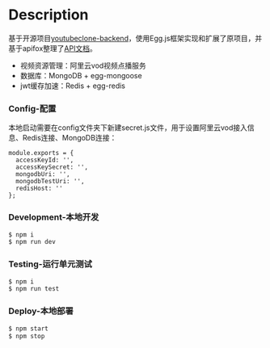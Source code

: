 # Description

基于开源项目[youtubeclone-backend](https://github.com/manikandanraji/youtubeclone-backend)，使用Egg.js框架实现和扩展了原项目，并基于apifox整理了[API文档](https://www.apifox.cn/apidoc/shared-fcc7f6f5-a431-4d01-a0f9-24298b54cc27)。
- 视频资源管理：阿里云vod视频点播服务
- 数据库：MongoDB + egg-mongoose
- jwt缓存加速：Redis + egg-redis

### Config-配置

本地启动需要在config文件夹下新建secret.js文件，用于设置阿里云vod接入信息、Redis连接、MongoDB连接：
```
module.exports = {
  accessKeyId: '',
  accessKeySecret: '',
  mongodbUri: '',
  mongodbTestUri: '',
  redisHost: ''
};

```

### Development-本地开发

```bash
$ npm i
$ npm run dev
```

### Testing-运行单元测试
```bash
$ npm i
$ npm run test
```


### Deploy-本地部署

```bash
$ npm start
$ npm stop
```
